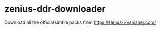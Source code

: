 # zenius-ddr-downloader
Download all the official simfile packs from https://zenius-i-vanisher.com/

